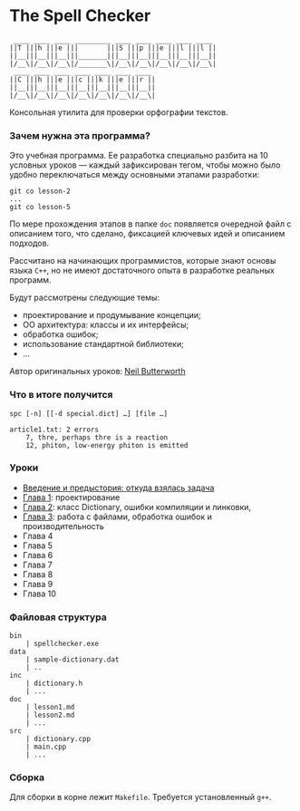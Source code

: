 # The Spell Checker

```
 ____ ____ ____ _________ ____ ____ ____ ____ ____
||T |||h |||e |||       |||S |||p |||e |||l |||l ||
||__|||__|||__|||_______|||__|||__|||__|||__|||__||
|/__\|/__\|/__\|/_______\|/__\|/__\|/__\|/__\|/__\|
 ____ ____ ____ ____ ____ ____ ____
||C |||h |||e |||c |||k |||e |||r ||
||__|||__|||__|||__|||__|||__|||__||
|/__\|/__\|/__\|/__\|/__\|/__\|/__\|

```

Консольная утилита для проверки орфографии текстов.

### Зачем нужна эта программа?

Это учебная программа. Ее разработка специально разбита на 10 условных уроков — каждый зафиксирован тегом, чтобы можно было удобно переключаться между основными этапами разработки:

```
git co lesson-2
...
git co lesson-5
```

По мере прохождения этапов в папке `doc` появляется очередной файл с описанием того, что сделано, фиксацией ключевых идей и описанием подходов.

Рассчитано на начинающих программистов, которые знают основы языка `C++`, но не имеют достаточного опыта в разработке реальных программ.

Будут рассмотрены следующие темы:

* проектирование и продумывание концепции;
* ОО архитектура: классы и их интерфейсы;
* обработка ошибок;
* использование стандартной библиотеки;
* ...

Автор оригинальных уроков: [Neil Butterworth](https://bitbucket.org/neilb)

### Что в итоге получится

```
spc [-n] [[-d special.dict] …] [file …]
```

```
article1.txt: 2 errors
    7, thre, perhaps thre is a reaction
    12, phiton, low-energy phiton is emitted
```

### Уроки

* [Введение и предыстория: откуда взялась задача](doc/intro.md)
* [Глава 1](doc/lesson-1.md): проектирование
* [Глава 2](doc/lesson-2.md): класс Dictionary, ошибки компиляции и линковки,
* [Глава 3](doc/lesson-3.md): работа с файлами, обработка ошибок и производительность
* Глава 4
* Глава 5
* Глава 6
* Глава 7
* Глава 8
* Глава 9
* Глава 10

### Файловая структура

```
bin
    | spellchecker.exe
data
    | sample-dictionary.dat
    | ..
inc 
    | dictionary.h
    | ...
doc
    | lesson1.md
    | lesson2.md
    | ...
src
    | dictionary.cpp
    | main.cpp
    | ...
```

### Сборка

Для сборки в корне лежит `Makefile`. Требуется установленный `g++`.
